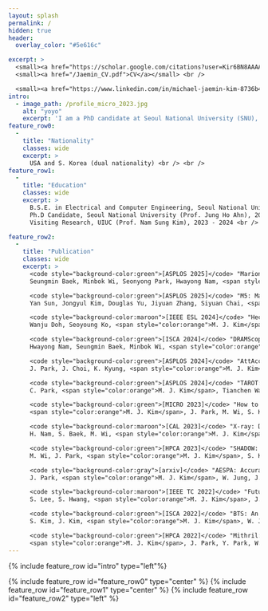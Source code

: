 ```yaml
---
layout: splash
permalink: /
hidden: true
header:
  overlay_color: "#5e616c"

excerpt: >
  <small><a href="https://scholar.google.com/citations?user=Kir6BN8AAAAJ&hl=ko&oi=ao">Google Scholar</a></small> <br />
  <small><a href="/Jaemin_CV.pdf">CV</a></small> <br />

  <small><a href="https://www.linkedin.com/in/michael-jaemin-kim-8736b4211/">LinkedIn</a></small>
intro: 
  - image_path: /profile_micro_2023.jpg
    alt: "yoyo"
    excerpt: 'I am a PhD candidate at Seoul National University (SNU), supervised by Prof. Jung Ho Ahn, and I will be graduating in February 2025. Previously, I was a visiting researcher at the University of Illinois Urbana-Champaign (UIUC) from March 2023 to March 2024, supervised by Prof. Nam Sung Kim. Before pursuing my PhD, I received a BSE degree in Electrical and Computer Engineering (ECE) from SNU in 2019. <br /> <br /> My research focuses on memory systems, specifically DRAM security, reliability, and performance. I have also contributed to accelerating Fully Homomorphic Encryption (FHE) and improving polynomial approximations for Privacy-Preserving Machine Learning (PPML) based on FHE or Multi-Party Computation (MPC). Recently, I have collaborated on accelerating Large-Language Models (LLMs) using Processing-In-Memory (PIM) architecture. <br /> <br /> I hold dual nationalities for the USA and South Korea, and I have completed my mandatory military service for South Korea.'
feature_row0:
  -
    title: "Nationality"
    classes: wide
    excerpt: >
      USA and S. Korea (dual nationality) <br /> <br />
feature_row1:
  - 
    title: "Education"
    classes: wide
    excerpt: >
      B.S.E. in Electrical and Computer Engineering, Seoul National University, 2019 <br />
      Ph.D Candidate, Seoul National University (Prof. Jung Ho Ahn), 2019 - Now <br />
      Visiting Research, UIUC (Prof. Nam Sung Kim), 2023 - 2024 <br />

feature_row2:
  - 
    title: "Publication"
    classes: wide
    excerpt: >
      <code style="background-color:green">[ASPLOS 2025]</code> "Marionette: A RowHammer Attack via Row Coupling", <br />
      Seungmin Baek, Minbok Wi, Seonyong Park, Hwayong Nam, <span style="color:orange">M. J. Kim</span>, Nam Sung Kim, Jung Ho Ahn <br /> <br />

      <code style="background-color:green">[ASPLOS 2025]</code> "M5: Mastering page migration and memory management for CXL-based tiered memory systems ", <br />
      Yan Sun, Jongyul Kim, Douglas Yu, Jiyuan Zhang, Siyuan Chai, <span style="color:orange">M. J. Kim</span>, Hwayong Nam, Jaehyun Park, Eojin Na, Yifan Yuan, Ren Wang, Jung Ho Ahn, Tianyin Xu, Nam Sung Kim <br /> <br />

      <code style="background-color:maroon">[IEEE ESL 2024]</code> "Hechi: A Hybrid Approach for Efficient Memory Reclamation Techniques in Mobile Systems", <br />
      Wanju Doh, Seoyoung Ko, <span style="color:orange">M. J. Kim</span>, Jung Ho Ahn <br /> <br />

      <code style="background-color:green">[ISCA 2024]</code> "DRAMScope: Uncovering DRAM Microarchitecture and Characteristics by Issuing Memory Commands", <br />
      Hwayong Nam, Seungmin Baek, Minbok Wi, <span style="color:orange">M. J. Kim</span>, Jaehyun Park, Chihun Song, N. S. Kim, J. Ahn <br /> <br />

      <code style="background-color:green">[ASPLOS 2024]</code> "AttAcc! Unleashing the Power of PIM for Batched Transformer-based Generative Model Inference", <br />
      J. Park, J. Choi, K. Kyung, <span style="color:orange">M. J. Kim</span>, Y. Kwon, N. S. Kim, J. Ahn <br /> <br />

      <code style="background-color:green">[ASPLOS 2024]</code> "TAROT: A CXL SmartNIC-Based Defense Against Multi-bit Errors by Row-Hammer Attacks", <br />
      C. Park, <span style="color:orange">M. J. Kim</span>, Tianchen Wang, Houxiang Ji, Jinghan Huang, Ipoom Jeong, Jaehyun Park, Hwayong Nam, Minbok Wi, J. Ahn, N. S. Kim"TAROT" <br /> <br />

      <code style="background-color:green">[MICRO 2023]</code> "How to Kill the Second Bird with One ECC: The Pursuit of Rowhammer Resilient DRAM", <br /> 
      <span style="color:orange">M. J. Kim</span>, J. Park, M. Wi, S. Ko, J. Park, H. Nam, N. S. Kim, E. Lee, J. Ahn <br /> <br />

      <code style="background-color:maroon">[CAL 2023]</code> "X-ray: Discovering DRAM internal structure and error characteristics by issuing memory commands.", <br />
      H. Nam, S. Baek, M. Wi, <span style="color:orange">M. J. Kim</span>, J. Park, C. Song, N. S. Kim, J. Ahn <br /> <br />

      <code style="background-color:green">[HPCA 2023]</code> "SHADOW: Preventing Row Hammer in DRAM with Intra-Subarray Row Shuffling", <br />
      M. Wi, J. Park, <span style="color:orange">M. J. Kim</span>, S. Ko, N. S. Kim, E. Lee, J. Ahn <br /> <br />

      <code style="background-color:gray">[arxiv]</code> "AESPA: Accuracy Preserving Low-degree Polynomial Activation for Fast Private Inference", <br />
      J. Park, <span style="color:orange">M. J. Kim</span>, W. Jung, J. Ahn <br /> <br />

      <code style="background-color:maroon">[IEEE TC 2022]</code> "Future Scaling of Memory Hierarchy for Tensor Cores and Eliminating Redundant Shared Memory Traffic Using Inter-Warp Multicasting", <br /> 
      S. Lee, S. Hwang, <span style="color:orange">M. J. Kim</span>, J. Choi, and J. Ahn <br /> <br />

      <code style="background-color:green">[ISCA 2022]</code> "BTS: An Accelerator for Bootstrappable Fully Homomorphic Encryption", <br />
      S. Kim, J. Kim, <span style="color:orange">M. J. Kim</span>, W. Jung, M. Rhu, J. Kim, J. Ahn <br /> <br />

      <code style="background-color:green">[HPCA 2022]</code> "Mithril: Cooperative Row Hammer Protection on Commodity DRAM Leveraging Managed Refresh", <br />
      <span style="color:orange">M. J. Kim</span>, J. Park, Y. Park, W. Doh, N. Kim, T. Ham, J. Lee, and J. Ahn <br /> <br />
---
```


{% include feature_row id="intro" type="left"%}

{% include feature_row id="feature_row0" type="center" %}
{% include feature_row id="feature_row1" type="center" %}
{% include feature_row id="feature_row2" type="left" %}
